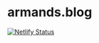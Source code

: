 # armands.blog

[![Netlify Status](https://api.netlify.com/api/v1/badges/4586b365-5102-444c-9ecf-34aba7ba97f4/deploy-status)](https://app.netlify.com/sites/jolly-mclean-4c1b0b/deploys)
